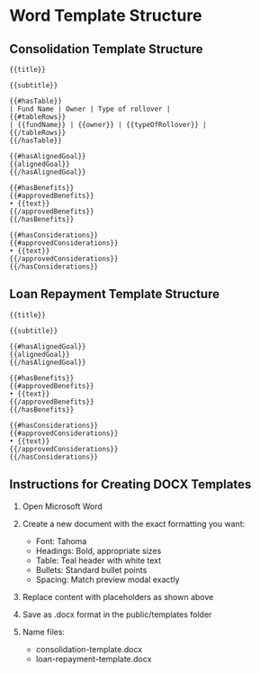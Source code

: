 # Word Template Structure

## Consolidation Template Structure

```
{{title}}

{{subtitle}}

{{#hasTable}}
| Fund Name | Owner | Type of rollover |
{{#tableRows}}
| {{fundName}} | {{owner}} | {{typeOfRollover}} |
{{/tableRows}}
{{/hasTable}}

{{#hasAlignedGoal}}
{{alignedGoal}}
{{/hasAlignedGoal}}

{{#hasBenefits}}
{{#approvedBenefits}}
• {{text}}
{{/approvedBenefits}}
{{/hasBenefits}}

{{#hasConsiderations}}
{{#approvedConsiderations}}
• {{text}}
{{/approvedConsiderations}}
{{/hasConsiderations}}
```

## Loan Repayment Template Structure

```
{{title}}

{{subtitle}}

{{#hasAlignedGoal}}
{{alignedGoal}}
{{/hasAlignedGoal}}

{{#hasBenefits}}
{{#approvedBenefits}}
• {{text}}
{{/approvedBenefits}}
{{/hasBenefits}}

{{#hasConsiderations}}
{{#approvedConsiderations}}
• {{text}}
{{/approvedConsiderations}}
{{/hasConsiderations}}
```

## Instructions for Creating DOCX Templates

1. Open Microsoft Word
2. Create a new document with the exact formatting you want:
   - Font: Tahoma
   - Headings: Bold, appropriate sizes
   - Table: Teal header with white text
   - Bullets: Standard bullet points
   - Spacing: Match preview modal exactly

3. Replace content with placeholders as shown above
4. Save as .docx format in the public/templates folder
5. Name files:
   - consolidation-template.docx
   - loan-repayment-template.docx